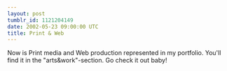 ```yaml
---
layout: post
tumblr_id: 1121204149
date: 2002-05-23 09:00:00 UTC
title: Print & Web
---
```


Now is Print media and Web production represented in my portfolio. You'll find it in the "arts&work"-section. Go check it out baby!

